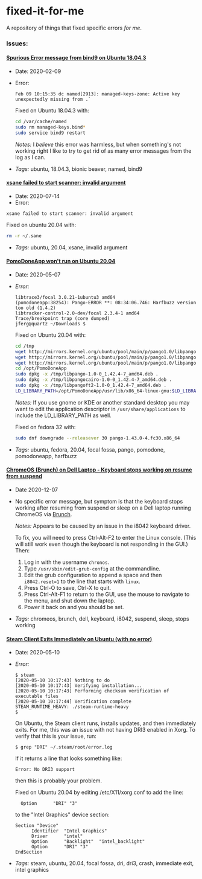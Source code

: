 # fixed-it-for-me
A repository of things that fixed specific errors _for_ _me_.  

### Issues: 

#### [Spurious Error message from bind9 on Ubuntu 18.04.3](#bind9-ubuntu-18043)

* Date: 2020-02-09
* Error: 
  ```
  Feb 09 10:15:35 dc named[2913]: managed-keys-zone: Active key unexpectedly missing from .`  
  ```
  
  Fixed on Ubuntu 18.04.3 with: 
  ```bash
  cd /var/cache/named
  sudo rm managed-keys.bind*
  sudo service bind9 restart
  ```
  *Notes:* I _believe_ this error was harmless, but when something's not working right I like to try to get rid of as many error messages from the log as I can.
  
* *Tags:* ubuntu, 18.04.3, bionic beaver, named, bind9

#### [xsane failed to start scanner: invalid argument](#xsane-invalid-argument) 

* Date: 2020-07-14
* Error: 
```
xsane failed to start scanner: invalid argument
```

Fixed on ubuntu 20.04 with:
```bash
rm -r ~/.sane
```

* *Tags:* ubuntu, 20.04, xsane, invalid argument

#### [PomoDoneApp won't run on Ubuntu 20.04](#pomodone-ubuntu-2004)

* Date: 2020-05-07
* *Error:*
  ```jferg@quartz ~/Downloads $ pomodoneapp
  libtrace3/focal 3.0.21-1ubuntu3 amd64
  (pomodoneapp:38254): Pango-ERROR **: 08:34:06.746: Harfbuzz version too old (1.4.2)
  libtracker-control-2.0-dev/focal 2.3.4-1 amd64
  Trace/breakpoint trap (core dumped)
  jferg@quartz ~/Downloads $
  ```

  Fixed on Ubuntu 20.04 with:
  ```bash
  cd /tmp
  wget http://mirrors.kernel.org/ubuntu/pool/main/p/pango1.0/libpango-1.0-0_1.42.4-7_amd64.deb
  wget http://mirrors.kernel.org/ubuntu/pool/main/p/pango1.0/libpangocairo-1.0-0_1.42.4-7_amd64.deb
  wget http://mirrors.kernel.org/ubuntu/pool/main/p/pango1.0/libpangoft2-1.0-0_1.42.4-7_amd64.deb
  cd /opt/PomoDoneApp
  sudo dpkg -x /tmp/libpango-1.0-0_1.42.4-7_amd64.deb .
  sudo dpkg -x /tmp/libpangocairo-1.0-0_1.42.4-7_amd64.deb .
  sudo dpkg -x /tmp/libpangoft2-1.0-0_1.42.4-7_amd64.deb .
  LD_LIBRARY_PATH=/opt/PomoDoneApp/usr/lib/x86_64-linux-gnu:$LD_LIBRARY_PATH ./pomodoneapp
  ```
  *Notes:*
  If you use gnome or KDE or another standard desktop you may want to edit the application descriptor in `/usr/share/applications` to include the LD_LIBRARY_PATH as well.

  Fixed on fedora 32 with:
  ```bash
  sudo dnf downgrade --releasever 30 pango-1.43.0-4.fc30.x86_64
  ```

* *Tags:* ubuntu, fedora, 20.04, focal fossa, pango, pomodone, pomodoneapp, harfbuzz

#### [ChromeOS (Brunch) on Dell Laptop - Keyboard stops working on resume from suspend](#chromeos-keyboard-stops-working-after-suspend)

* Date 2020-12-07
* No specific error message, but symptom is that the keyboard stops working after resuming from suspend or sleep on a Dell laptop running ChromeOS via [Brunch](https://github.com/sebanc/brunch).  

  *Notes:* Appears to be caused by an issue in the i8042 keyboard driver.
  
  To fix, you will need to press Ctrl-Alt-F2 to enter the Linux console.  (This will still work even though the keyboard is not responding in the GUI.)  Then:
  1. Log in with the username `chronos`.
  2. Type `/usr/sbin/edit-grub-config` at the commandline.  
  3. Edit the grub configuration to append a space and then `i8042.reset=1` to the line that starts with `linux`. 
  4. Press Ctrl-O to save, Ctrl-X to quit.
  5. Press Ctrl-Alt-F1 to return to the GUI, use the mouse to navigate to the menu, and shut down the laptop.  
  6. Power it back on and you should be set.  

* *Tags:* chromeos, brunch, dell, keyboard, i8042, suspend, sleep, stops working

#### [Steam Client Exits Immediately on Ubuntu (with no error)](#steam-ubuntu-exits-immediately) 

* Date: 2020-05-10
* *Error:*
  ```
  $ steam
  [2020-05-10 10:17:43] Nothing to do
  [2020-05-10 10:17:43] Verifying installation...
  [2020-05-10 10:17:43] Performing checksum verification of executable files
  [2020-05-10 10:17:44] Verification complete
  STEAM_RUNTIME_HEAVY: ./steam-runtime-heavy
  $
  ```

  On Ubuntu, the Steam client runs, installs updates, and then immediately exits.  For me, this was an issue with not having DRI3 enabled in Xorg.  To verify that this is your issue, run:
  ```
  $ grep "DRI" ~/.steam/root/error.log
  ``` 
  
  If it returns a line that looks something like: 
  ```
  Error: No DRI3 support
  ```
  then this is probably your problem.   
  
  Fixed on Ubuntu 20.04 by editing /etc/X11/xorg.conf to add the line: 
  ```
    Option      "DRI" "3"
  ```
  to the "Intel Graphics" device section:  
  ```
  Section "Device"
        Identifier  "Intel Graphics" 
        Driver      "intel"
        Option      "Backlight"  "intel_backlight"
        Option      "DRI" "3"
  EndSection
  ```
* *Tags:* steam, ubuntu, 20.04, focal fossa, dri, dri3, crash, immediate exit, intel graphics

